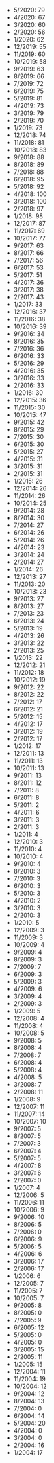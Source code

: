 *  5/2020: 79
*  4/2020: 67
*  3/2020: 60
*  2/2020: 56
*  1/2020: 62
*  12/2019: 55
*  11/2019: 60
*  10/2019: 58
*  9/2019: 63
*  8/2019: 66
*  7/2019: 72
*  6/2019: 75
*  5/2019: 81
*  4/2019: 73
*  3/2019: 79
*  2/2019: 70
*  1/2019: 73
*  12/2018: 74
*  11/2018: 81
*  10/2018: 83
*  9/2018: 88
*  8/2018: 89
*  7/2018: 88
*  6/2018: 95
*  5/2018: 92
*  4/2018: 100
*  3/2018: 100
*  2/2018: 97
*  1/2018: 98
*  12/2017: 87
*  11/2017: 69
*  10/2017: 77
*  9/2017: 63
*  8/2017: 66
*  7/2017: 56
*  6/2017: 53
*  5/2017: 51
*  4/2017: 36
*  3/2017: 38
*  2/2017: 43
*  1/2017: 33
*  12/2016: 37
*  11/2016: 38
*  10/2016: 39
*  9/2016: 34
*  8/2016: 35
*  7/2016: 36
*  6/2016: 33
*  5/2016: 29
*  4/2016: 35
*  3/2016: 33
*  2/2016: 33
*  1/2016: 30
*  12/2015: 36
*  11/2015: 30
*  10/2015: 47
*  9/2015: 42
*  8/2015: 29
*  7/2015: 30
*  6/2015: 30
*  5/2015: 27
*  4/2015: 31
*  3/2015: 31
*  2/2015: 31
*  1/2015: 26
*  12/2014: 26
*  11/2014: 26
*  10/2014: 25
*  9/2014: 28
*  8/2014: 30
*  7/2014: 27
*  6/2014: 26
*  5/2014: 26
*  4/2014: 23
*  3/2014: 24
*  2/2014: 27
*  1/2014: 26
*  12/2013: 27
*  11/2013: 20
*  10/2013: 23
*  9/2013: 27
*  8/2013: 27
*  7/2013: 23
*  6/2013: 24
*  5/2013: 19
*  4/2013: 26
*  3/2013: 22
*  2/2013: 25
*  1/2013: 22
*  12/2012: 21
*  11/2012: 18
*  10/2012: 19
*  9/2012: 22
*  8/2012: 22
*  7/2012: 17
*  6/2012: 21
*  5/2012: 15
*  4/2012: 17
*  3/2012: 19
*  2/2012: 17
*  1/2012: 17
*  12/2011: 13
*  11/2011: 13
*  10/2011: 13
*  9/2011: 13
*  8/2011: 12
*  7/2011: 8
*  6/2011: 8
*  5/2011: 2
*  4/2011: 6
*  3/2011: 3
*  2/2011: 3
*  1/2011: 4
*  12/2010: 3
*  11/2010: 4
*  10/2010: 4
*  9/2010: 4
*  8/2010: 3
*  7/2010: 3
*  6/2010: 3
*  5/2010: 3
*  4/2010: 2
*  3/2010: 3
*  2/2010: 3
*  1/2010: 5
*  12/2009: 3
*  11/2009: 3
*  10/2009: 4
*  9/2009: 4
*  8/2009: 3
*  7/2009: 7
*  6/2009: 3
*  5/2009: 3
*  4/2009: 6
*  3/2009: 4
*  2/2009: 3
*  1/2009: 5
*  12/2008: 4
*  11/2008: 4
*  10/2008: 5
*  9/2008: 5
*  8/2008: 4
*  7/2008: 7
*  6/2008: 4
*  5/2008: 4
*  4/2008: 5
*  3/2008: 7
*  2/2008: 11
*  1/2008: 9
*  12/2007: 11
*  11/2007: 14
*  10/2007: 10
*  9/2007: 5
*  8/2007: 5
*  7/2007: 3
*  6/2007: 4
*  5/2007: 5
*  4/2007: 8
*  3/2007: 6
*  2/2007: 0
*  1/2007: 4
*  12/2006: 5
*  11/2006: 11
*  10/2006: 9
*  9/2006: 10
*  8/2006: 5
*  7/2006: 0
*  6/2006: 9
*  5/2006: 5
*  4/2006: 6
*  3/2006: 17
*  2/2006: 17
*  1/2006: 6
*  12/2005: 7
*  11/2005: 7
*  10/2005: 7
*  9/2005: 8
*  8/2005: 0
*  7/2005: 9
*  6/2005: 12
*  5/2005: 0
*  4/2005: 0
*  3/2005: 15
*  2/2005: 11
*  1/2005: 15
*  12/2004: 11
*  11/2004: 19
*  10/2004: 12
*  9/2004: 12
*  8/2004: 13
*  7/2004: 0
*  6/2004: 14
*  5/2004: 20
*  4/2004: 0
*  3/2004: 0
*  2/2004: 16
*  1/2004: 17